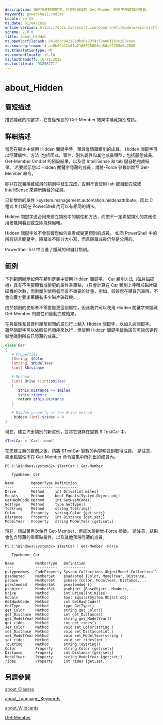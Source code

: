 ```yaml
---
description: 描述隱藏的關鍵字，它會從預設的 Get-Member 結果中隱藏類別成員。
keywords: powershell,cmdlet
Locale: en-US
ms.date: 01/04/2018
online version: https://docs.microsoft.com/powershell/module/microsoft.powershell.core/about/about_hidden?view=powershell-5.1&WT.mc_id=ps-gethelp
schema: 2.0.0
title: about_Hidden
ms.openlocfilehash: 641ebdc942186db90a23f4c784a0f1b3c295cae9
ms.sourcegitcommit: ae8b89e12c6fa2108075888dd6da92788d6c2888
ms.translationtype: MT
ms.contentlocale: zh-TW
ms.lasthandoff: 10/21/2020
ms.locfileid: "93208771"
---
```

# <a name="about_hidden"></a>about_Hidden

## <a name="short-description"></a>簡短描述
描述隱藏的關鍵字，它會從預設的 Get-Member 結果中隱藏類別成員。

## <a name="long-description"></a>詳細描述

當您在腳本中使用 Hidden 關鍵字時，預設會隱藏類別的成員。 Hidden 關鍵字可以隱藏屬性、方法 (包括函式、事件、別名屬性和其他成員類型，包括靜態成員、Get-Member Cmdlet 的預設結果，以及從 IntelliSense 和 tab 鍵自動完成結果。 若要顯示您以 Hidden 關鍵字隱藏的成員，請將-Force 參數新增至 Get-Member 命令。

除非在定義隱藏成員的類別中發生完成，否則不會使用 tab 鍵自動完成或 IntelliSense 來顯示隱藏的成員。

已新增新的屬性 >system.management.automation.hiddenattribute，因此 C 程式 \# 代碼在 PowerShell 內可以有相同的語法。

Hidden 關鍵字適合用來建立類別中的屬性和方法，而您不一定希望類別的其他使用者能夠看到或立即能夠編輯。

Hidden 關鍵字並不會影響您如何查看或變更類別的成員。 如同 PowerShell 中的所有語言關鍵字，隱藏並不區分大小寫，而且隱藏成員仍然是公用的。

PowerShell 5.0 中引進了隱藏的和自訂類別。

## <a name="example"></a>範例

下列範例顯示如何在類別定義中使用 Hidden 關鍵字。 Car 類別方法（磁片磁碟機）具有不需要觀看或變更的屬性乘車點， (只會計算在 Car 類別上呼叫該磁片磁碟機的次數，而對類別使用者而言不重要的計量，例如，假設您在購買汽車時，不會向賣方要求車輛有多少磁片磁碟機。

由於類別的使用者不需要變更這個屬性，因此我們可以使用 Hidden 關鍵字來隱藏 Get-Member 的屬性和自動完成結果。

在與屬性和其資料類型相同的語句行上輸入 Hidden 關鍵字，以加入該關鍵字。 雖然關鍵字可以依照任何順序來執行，但使用 Hidden 關鍵字啟動語句可讓您更輕鬆地識別所有已隱藏的成員。

```powershell
class Car
{
   # Properties
   [String] $Color
   [String] $ModelYear
   [int] $Distance

   # Method
   [int] Drive ([int]$miles)
   {
      $this.Distance += $miles
      $this.rides++
      return $this.Distance
   }

   # Hidden property of the Drive method
    hidden [int] $rides = 0
}
```

現在，建立汽車類別的新實例，並將它儲存在變數 \$ TestCar 中。

```powershell
$TestCar = [Car]::new()
```

在您建立新的實例之後，請將 $TestCar 變數的內容輸送到取得成員。 請注意，乘車點屬性不在 Get-Member 命令結果中所列出的成員內。

```output
PS C:\Windows\system32> $TestCar | Get-Member

   TypeName: Car

Name        MemberType Definition
----        ---------- ----------
Drive       Method     int Drive(int miles)
Equals      Method     bool Equals(System.Object obj)
GetHashCode Method     int GetHashCode()
GetType     Method     type GetType()
ToString    Method     string ToString()
Color       Property   string Color {get;set;}
Distance    Property   int Distance {get;set;}
ModelYear   Property   string ModelYear {get;set;}

```

現在，請試著再次執行 Get-Member，但這次請新增-Force 參數。
請注意，結果會包含隱藏的乘車點屬性，以及其他預設隱藏的成員。

```output
PS C:\Windows\system32> $TestCar | Get-Member -Force

   TypeName: Car

Name          MemberType   Definition
----          ----------   ----------
pstypenames   CodeProperty System.Collections.ObjectModel.Collection`1
psadapted     MemberSet    psadapted {Color, ModelYear, Distance,
psbase        MemberSet    psbase {Color, ModelYear, Distance,...
psextended    MemberSet    psextended {}
psobject      MemberSet    psobject {BaseObject, Members,...
Drive         Method       int Drive(int miles)
Equals        Method       bool Equals(System.Object obj)
GetHashCode   Method       int GetHashCode()
GetType       Method       type GetType()
get_Color     Method       string get_Color()
get_Distance  Method       int get_Distance()
get_ModelYear Method       string get_ModelYear()
get_rides     Method       int get_rides()
set_Color     Method       void set_Color(string )
set_Distance  Method       void set_Distance(int )
set_ModelYear Method       void set_ModelYear(string )
set_rides     Method       void set_rides(int )
ToString      Method       string ToString()
Color         Property     string Color {get;set;}
Distance      Property     int Distance {get;set;}
ModelYear     Property     string ModelYear {get;set;}
rides         Property     int rides {get;set;}

```

## <a name="see-also"></a>另請參閱

[about_Classes](about_Classes.md)

[about_Language_Keywords](about_Language_Keywords.md)

[about_Wildcards](about_Wildcards.md)

[Get-Member](xref:Microsoft.PowerShell.Utility.Get-Member)
